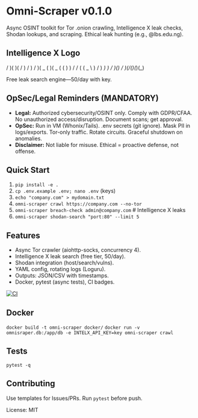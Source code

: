 # Omni-Scraper v0.1.0

Async OSINT toolkit for Tor .onion crawling, Intelligence X leak checks, Shodan lookups, and scraping. Ethical leak hunting (e.g., @lbs.edu.ng).

## Intelligence X Logo

/ )( )( / ) / ) / )(  _ (  )(  _ 
( (  ) ) / / ( (  _ \ )   / ) _)  )   /
_)() _/ _)(/(___)(_)(_)


Free leak search engine—50/day with key.

## OpSec/Legal Reminders (MANDATORY)
- **Legal:** Authorized cybersecurity/OSINT only. Comply with GDPR/CFAA. No unauthorized access/disruption. Document scans; get approval.
- **OpSec:** Run in VM (Whonix/Tails). .env secrets (git ignore). Mask PII in logs/exports. Tor-only traffic. Rotate circuits. Graceful shutdown on anomalies.
- **Disclaimer:** Not liable for misuse. Ethical = proactive defense, not offense.

## Quick Start
1. `pip install -e .`
2. `cp .env.example .env; nano .env` (keys)
3. `echo "company.com" > mydomain.txt`
4. `omni-scraper crawl https://company.com --no-tor`
5. `omni-scraper breach-check admin@company.com`  # Intelligence X leaks
6. `omni-scraper shodan-search "port:80" --limit 5`

## Features
- Async Tor crawler (aiohttp-socks, concurrency 4).
- Intelligence X leak search (free tier, 50/day).
- Shodan integration (host/search/vulns).
- YAML config, rotating logs (Loguru).
- Outputs: JSON/CSV with timestamps.
- Docker, pytest (async tests), CI badges.

[![CI](https://github.com/lawaleladipo/omni-scraper/actions/workflows/ci.yml/badge.svg)](https://github.com/lawaleladipo/omni-scraper/actions)

## Docker
`docker build -t omni-scraper docker/`
`docker run -v omnisraper.db:/app/db -e INTELX_API_KEY=key omni-scraper crawl`

## Tests
`pytest -q`

## Contributing
Use templates for Issues/PRs. Run `pytest` before push.

License: MIT
